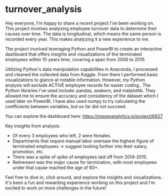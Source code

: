 # turnover_analysis
Hey everyone,
I'm happy to share a recent project I've been working on. This project involves analyzing employee turnover data to determine their causes over time. The data is longitudinal, which means the same person is recorded every year. This makes analyzing it a new experience to me.

The project involved leveraging Python and PowerBI to create an interactive dashboard that offers insights and visualizations of the terminated employees within 10 years time, covering a span from 2006 to 2015.

Utilizing Python's data manipulation capabilities in Anaconda, I processed and cleaned the collected data from Kaggle. From there I performed basic visualizations to glance at notable information. However, my Python analysis will exclude ACTIVE employee records for easier coding.. The Python libraries I've used include: pandas, seaborn, and matplotlib. They allowed me to ensure the accuracy and consistency of the dataset which I used later on PowerBI. I have also used numpy to try calculating the coefficients between variables, but so far did not succeed.

You can explore the dashboard here: https://mavenanalytics.io/project/6827

Key insights from analysis:
 - Of every 3 employees who left, 2 were females.
 - Departments that require manual labor oversaw the highest figure of terminated employees -> suggest looking further into their salary, promotion, etc.
 - There was a spike of spike of employees laid off from 2014-2015.
 - Retirement was the major cause for termination, with most employees under that cause reached the age of 60+.

Feel free to dive in, click around, and explore the insights and visualizations. It's been a fun and rewarding experience working on this project and I'm excited to work on more challenges in the future!

